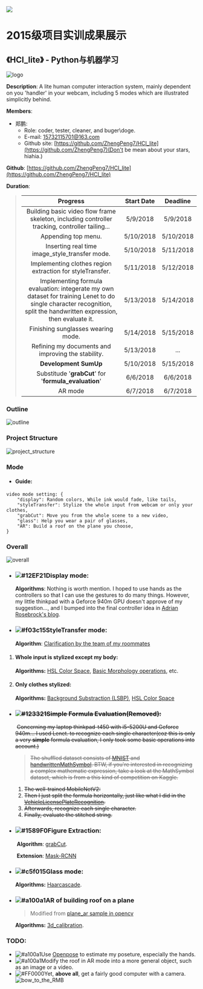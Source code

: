 <img src="../../../image/logo.png"/>

# 2015级项目实训成果展示 

## 《HCI_lite》 - Python与机器学习

![logo](./image/logo.svg)

__Description__: A lite human computer interaction system, mainly dependent on you 'handler' in your webcam, including 5 modes which are illustrated simplicitly behind.

__Members__:

+ 郑鹏:
  + Role: coder, tester, cleaner, and buger\doge.
  + E-mail: 15732115701@163.com
  + Github site: [https://github.com/ZhengPeng7/HCI_lite](https://github.com/ZhengPeng7)(Don't be mean about your stars, hiahia.)

__Github__: [https://github.com/ZhengPeng7/HCI_lite](https://github.com/ZhengPeng7/HCI_lite)

__Duration__:

> |                           Progress                           | Start Date | Deadline  |
> | :----------------------------------------------------------: | :--------: | :-------: |
> | Building basic video flow frame skeleton, including controller tracking, controller tailing... |  5/9/2018  | 5/9/2018  |
> |                     Appending top menu.                      | 5/10/2018  | 5/10/2018 |
> |        Inserting real time image_style_transfer mode.        | 5/10/2018  | 5/11/2018 |
> |  Implementing clothes region extraction for styleTransfer.   | 5/11/2018  | 5/12/2018 |
> | Implementing formula evaluation: integerate my own dataset for training Lenet to do single character recognition, split the handwritten expression, then evaluate it. | 5/13/2018  | 5/14/2018 |
> |              Finishing sunglasses wearing mode.              | 5/14/2018  | 5/15/2018 |
> |      Refining my documents and improving the stability.      | 5/13/2018  |    ...    |
> |                    __Development SumUp__                     | 5/10/2018  | 5/15/2018 |
> |    Substitude '__grabCut__' for '__formula_evaluation__'     |  6/6/2018  | 6/6/2018  |
> |                           AR mode                            |  6/7/2018  | 6/7/2018  |




### Outline
![outline](./image/outline.svg)

### Project Structure

![project_structure](./image/project_structure_tree.png)



### Mode

- #### Guide:

```python3
video mode setting: {
    "display": Random colors, While ink would fade, like tails,
    "styleTransfer": Stylize the whole input from webcam or only your clothes,
    "grabCut": Move you from the whole scene to a new video,
    "glass": Help you wear a pair of glasses,
    "AR": Build a roof on the plane you choose,
}
```

### __Overall__

![overall](./image/overall.gif)

- ### ![#12EF21](https://placehold.it/15/12EF21/000000?text=+)Display mode:

  __Algorithms__: Nothing is worth mention. I hoped to use hands as the controllers so that I can use the gestures to do many things. However, my little thinkpad with a Geforce 940m GPU doesn't approve of my suggestion..., and I bumped into the final controller idea in [Adrian Rosebrock's blog](https://www.pyimageearch.com/2015/09/14/ball-tracking-with-opencv/).

- ### ![#f03c15](https://placehold.it/15/f03c15/000000?text=+)StyleTransfer mode:

  __Algorithm__: [Clarification by the team of my roommates](https://github.com/yanzhengbin/Neural_Style_Transform)

1. #### Whole input is stylized except my body:

   __Algorithms:__ [HSL Color Space](https://en.wikipedia.org/wiki/HSL_and_HSV#From_HSL), [Basic Morphology operations](https://docs.opencv.org/3.0-beta/doc/py_tutorials/py_imgproc/py_morphological_ops/py_morphological_ops.html), etc.

2. #### Only clothes stylized:

   __Algorithms:__ [Background Substraction (LSBP)](http://opencv-python-tutroals.readthedocs.io/en/latest/py_tutorials/py_video/py_bg_subtraction/py_bg_subtraction.html), [HSL Color Space](https://en.wikipedia.org/wiki/HSL_and_HSV#From_HSL)


- ### ~~![#123321](https://placehold.it/15/123321/000000?text=+)Simple Formula Evaluation(Removed):~~

  ​	~~Concerning my laptop thinkpad-t450 with i5-5200U and Geforce 940m... I used Lenet. to recognize each single character(coz this is only a very **simple** formula evaluation, I only took some basic operations into account.)~~

  > ~~The shuffled dataset consists of [MNIST](http://yann.lecun.com/exdb/mnist/) and [handwrittenMathSymbol](https://www.kaggle.com/xainano/handwrittenmathsymbols/). BTW, if you're interested in recognizing a complex mathematic expression, take a look at the MathSymbol dataset, which is from a this kind of competition on Kaggle.~~

  1. ~~The well-trained MobileNetV2:~~
  2. ~~Then I just split the formula horizontally, just like what I did in the [VehicleLicensePlateRecognition](https://github.com/ZhengPeng7/Vehicle_License_Plate_Recognition).~~
  3. ~~Afterwards, recognize each single character.~~
  4. ~~Finally, evaluate the stitched string.~~

- ### ![#1589F0](https://placehold.it/15/1589F0/000000?text=+)Figure Extraction:

  ​	__Algorithm__: [grabCut](http://www.cad.zju.edu.cn/home/gfzhang/course/computational-photography/proj1-grabcut/grabcut.html).

  ​	__Extension__: [Mask-RCNN](https://github.com/matterport/Mask_RCNN)

- ###  ![#c5f015](https://placehold.it/15/c5f015/000000?text=+)Glass mode:

  __Algorithms:__ [Haarcascade](https://docs.opencv.org/trunk/d7/d8b/tutorial_py_face_detection.html).

- ### ![#a100a1](https://placehold.it/15/a100a1/000000?text=+)AR of building roof on a plane

  >  Modified from [plane_ar sample in opencv](https://github.com/opencv/opencv/blob/master/samples/python/plane_ar.py)

  __Algorithms:__ [3d_calibration](https://docs.opencv.org/2.4/modules/calib3d/doc/camera_calibration_and_3d_reconstruction.html#solvepnp).


### TODO:

+ ![#a100a1](https://placehold.it/15/6666ab/000000?text=+)Use [Openpose](https://github.com/CMU-Perceptual-Computing-Lab/openpose) to estimate my poseture, especially the hands.
+ ![#a100a1](https://placehold.it/15/890011/000000?text=+)Modify the roof in AR mode into a more general object, such as an image or a video.
+ ![#FF0000](https://placehold.it/15/FF0000/000000?text=+)Yet, __above all__, get a fairly good computer with a camera. ![bow_to_the_RMB](./image/bow_to_nvidia.jpg)